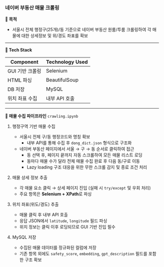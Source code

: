 ### 네이버 부동산 매물 크롤링

**🔎 목적**

- 서울시 전체 행정구(25개)/동 기준으로 네이버 부동산 원룸/투룸 크롤링하여 각 매물에 대한 상세정보 및 위/경도 좌표를 확보

---

**📍 Tech Stack**

| Component | Technology Used |
| ---- | ---- |
| GUI 기반 크롤링 | Selenium |
| HTML 파싱 | BeautifulSoup |
| DB 저장 | MySQL |
| 위치 좌표 수집 | 내부 API 호출 |

---

**🔁 매물 수집 파이프라인** `crawling.ipynb`

1. 행정구역 기반 매물 수집
   - 서울시 전체 구/동 행정코드와 명칭 확보
     - 내부 API를 통해 수집 후 `dong_dict.json` 형식으로 구조화
   - 네이버 부동산 페이지에서 서울 → 구 → 동 순서로 클릭하여 접근
     - 동 선택 후, 페이지 끝까지 자동 스크롤하여 모든 매물 리스트 로딩
     - 동마다 매물 수가 달라 전체 매물 수집 완료 후 다음 동/구로 이동
     - Lazy loading 구조 대응을 위한 무한 스크롤 감지 및 종료 조건 처리

2. 매물 상세 정보 추출
   - 각 매물 요소 클릭 → 상세 페이지 진입 (실패 시 `try/except` 및 우회 처리)
   - 주요 항목은 **Selenium + XPath**로 파싱

3. 위치 좌표(위도/경도) 추출
   - 매물 클릭 후 내부 API 호출
   - 응답 JSON에서 `latitude`, `longitude` 필드 파싱
   - 위치 정보는 클릭 이후 로딩되므로 GUI 기반 진입 필수

4. MySQL 저장
   - 수집된 매물 데이터를 정규화된 컬럼에 저장
   - 기존 항목 외에도 `safety_score`, `embedding`, `gpt_description` 필드를 포함한 구조 확보

